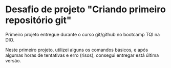 # Desafio de projeto "Criando primeiro repositório git" 
Primeiro projeto entregue durante o curso git/github no bootcamp TQI na DIO.

Neste primeiro projeto, utilizei alguns os comandos básicos, e após algumas horas de tentativas e erro (risos), consegui entregar está última versão.

